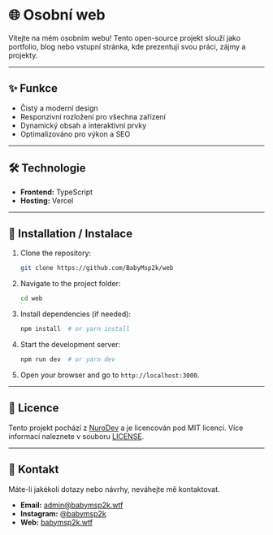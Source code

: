 # 🌐 Osobní web

Vítejte na mém osobním webu! Tento open-source projekt slouží jako portfolio, blog nebo vstupní stránka, kde prezentuji svou práci, zájmy a projekty.

---

## ✨ Funkce

- Čistý a moderní design
- Responzivní rozložení pro všechna zařízení
- Dynamický obsah a interaktivní prvky
- Optimalizováno pro výkon a SEO

---

## 🛠️ Technologie

- **Frontend:** TypeScript
- **Hosting:** Vercel

---

## 🔧 Installation / Instalace

1. Clone the repository:
   ```sh
   git clone https://github.com/BabyMsp2k/web
   ```
2. Navigate to the project folder:
   ```sh
   cd web
   ```
3. Install dependencies (if needed):
   ```sh
   npm install  # or yarn install
   ```
4. Start the development server:
   ```sh
   npm run dev  # or yarn dev
   ```
5. Open your browser and go to `http://localhost:3000`.

---

## 📜 Licence

Tento projekt pochází z [NuroDev](https://github.com/NuroDev/) a je licencován pod MIT licencí. Více informací naleznete v souboru [LICENSE](LICENSE).

---

## 📩 Kontakt

Máte-li jakékoli dotazy nebo návrhy, neváhejte mě kontaktovat.

- **Email:** [admin@babymsp2k.wtf](mailto:admin@babymsp2k.wtf)
- **Instagram:** [@babymsp2k](https://instagram.com/babymsp2k)
- **Web:** [babymsp2k.wtf](https://babymsp2k.wtf)

